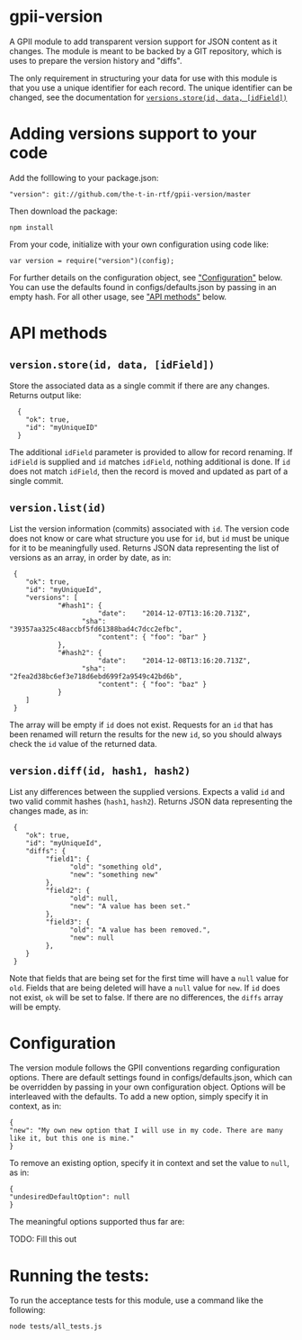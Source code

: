gpii-version
============

A GPII module to add transparent version support for JSON content as it changes.  The module is meant to be backed by a GIT repository, which is uses to prepare the version history and "diffs".

The only requirement in structuring your data for use with this module is that you use a unique identifier for each record.  The unique identifier can be changed, see the documentation for [`versions.store(id, data, [idField])`](#versionstoreid-data-idfield)


# Adding versions support to your code

Add the folllowing to your package.json:

    "version": git://github.com/the-t-in-rtf/gpii-version/master

Then download the package:

    npm install 

From your code, initialize with your own configuration using code like:

	var version = require("version")(config);

For further details on the configuration object, see ["Configuration"](#configuration) below.  You can use the defaults found in configs/defaults.json by passing in an empty hash.  For all other usage, see ["API methods"](#api-methods) below.

# API methods

## `version.store(id, data, [idField])`

Store the associated data as a single commit if there are any changes.  Returns output like:

      {
		"ok": true,
		"id": "myUniqueID"
      }

The additional `idField` parameter is provided to allow for record renaming.  If `idField` is supplied and `id` matches `idField`, nothing additional is done.  If `id` does not match `idField`, then the record is moved and updated as part of a single commit.

## `version.list(id)`

List the version information (commits) associated with `id`.  The version code does not know or care what structure you use for `id`, but `id` must be unique for it to be meaningfully used.  Returns JSON data representing the list of versions as an array, in order by date, as in:

     {
		"ok": true,
		"id": "myUniqueId",
		"versions": [
				"#hash1": {
						  "date":    "2014-12-07T13:16:20.713Z",
					  "sha":     "39357aa325c48accbf5fd61388bad4c7dcc2efbc",
						  "content": { "foo": "bar" }
				},
				"#hash2": {
						  "date":    "2014-12-08T13:16:20.713Z",
					  "sha":     "2fea2d38bc6ef3e718d6ebd699f2a9549c42bd6b",
						  "content": { "foo": "baz" }
				}
		]
     }

The array will be empty if `id` does not exist.  Requests for an `id` that has been renamed will return the results for the new `id`, so you should always check the `id` value of the returned data.

## `version.diff(id, hash1, hash2)`

List any differences between the supplied versions.  Expects a valid `id` and two valid commit hashes (`hash1`, `hash2`). Returns JSON data representing the changes made, as in:

     {
		"ok": true,
		"id": "myUniqueId",
		"diffs": {
			 "field1": {
				   "old": "something old",
				   "new": "something new"
			 },
			 "field2": {
				   "old": null,
				   "new": "A value has been set."
			 },
			 "field3": {
				   "old": "A value has been removed.",
				   "new": null
			 },
		}
     }

Note that fields that are being set for the first time will have a `null` value for `old`.  Fields that are being deleted will have a `null` value for `new`.
If `id` does not exist, `ok` will be set to false. If there are no differences, the `diffs` array will be empty.

# Configuration

The version module follows the GPII conventions regarding configuration options.  There are default settings found in configs/defaults.json, which can be overridden by passing in your own configuration object.  Options will be interleaved with the defaults.  To add a new option, simply specify it in context, as in:

    {
	"new": "My own new option that I will use in my code. There are many like it, but this one is mine."
    }

To remove an existing option, specify it in context and set the value to `null`, as in:

	{
	"undesiredDefaultOption": null
	}

The meaningful options supported thus far are:

TODO:  Fill this out


# Running the tests:

To run the acceptance tests for this module, use a command like the following:

	node tests/all_tests.js
